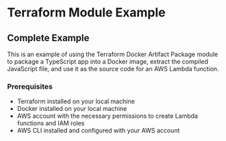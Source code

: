 # Terraform Module Example

## Complete Example

This is an example of using the Terraform Docker Artifact Package module to
package a TypeScript app into a Docker image, extract the compiled JavaScript
file, and use it as the source code for an AWS Lambda function.

### Prerequisites

- Terraform installed on your local machine
- Docker installed on your local machine
- AWS account with the necessary permissions to create Lambda functions and
  IAM roles
- AWS CLI installed and configured with your AWS account
